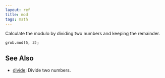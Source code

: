 ```yaml
---
layout: ref
title: mod
tags: math
---
```

Calculate the modulo by dividing two numbers and keeping the remainder.

    grob.mod(5, 3);

## See Also
- [divide](/ref/divide.html): Divide two numbers.
